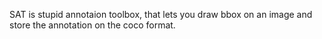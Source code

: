 SAT is stupid annotaion toolbox, that lets you draw bbox on an image and store the annotation on the coco format. 
